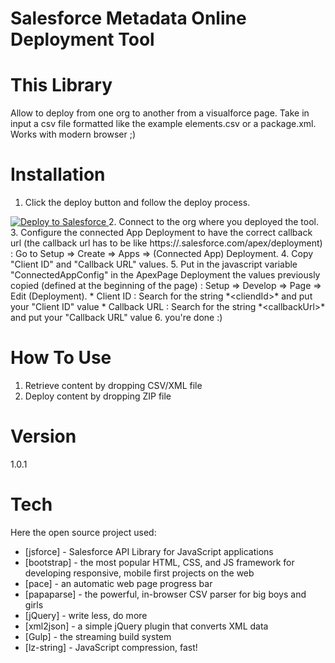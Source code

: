 Salesforce Metadata Online Deployment Tool
==========================

This Library
============
Allow to deploy from one org to another from a visualforce page.
Take in input a csv file formatted like the example elements.csv or a package.xml.
Works with modern browser ;)

Installation
============
1. Click the deploy button and follow the deploy process.
<a href="https://githubsfdeploy.herokuapp.com?owner=ForceComDeveloper&repo=sfdc-metadata-deployer">
  <img alt="Deploy to Salesforce"
       src="https://raw.githubusercontent.com/afawcett/githubsfdeploy/master/src/main/webapp/resources/img/deploy.png">
</a>
2. Connect to the org where you deployed the tool.
3. Configure the connected App Deployment to have the correct callback url (the callback url has to be like https://<your_node_instance>.salesforce.com/apex/deployment) : Go to Setup => Create => Apps => (Connected App) Deployment.
4. Copy "Client ID" and "Callback URL" values.
5. Put in the javascript variable "ConnectedAppConfig" in the ApexPage Deployment the values previously copied (defined at the beginning of the page) : Setup => Develop => Page => Edit (Deployment).
    * Client ID : Search for the string *&lt;cliendId&gt;* and put your "Client ID" value
    * Callback URL : Search for the string *&lt;callbackUrl&gt;* and put your "Callback URL" value
6. you're done :)

How To Use
==========
1. Retrieve content by dropping CSV/XML file
2. Deploy content by dropping ZIP file

Version
=======
1.0.1

Tech
====

Here the open source project used:

* [jsforce] - Salesforce API Library for JavaScript applications
* [bootstrap] - the most popular HTML, CSS, and JS framework for developing responsive, mobile first projects on the web
* [pace] - an automatic web page progress bar
* [papaparse] - the powerful, in-browser CSV parser for big boys and girls
* [jQuery] - write less, do more 
* [xml2json] - a simple jQuery plugin that converts XML data
* [Gulp] - the streaming build system
* [lz-string] - JavaScript compression, fast!
